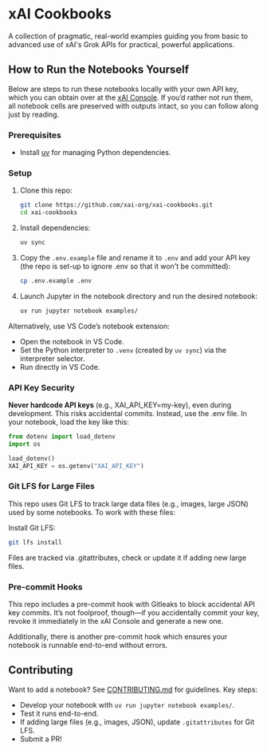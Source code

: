 # xAI Cookbooks

A collection of pragmatic, real-world examples guiding you from basic to advanced use of xAI's Grok APIs for practical, powerful applications.

## How to Run the Notebooks Yourself

Below are steps to run these notebooks locally with your own API key, which you can obtain over at the [xAI Console](https://console.x.ai). If you’d rather not run them, all notebook cells are preserved with outputs intact, so you can follow along just by reading.

### Prerequisites
- Install [uv](https://github.com/astral-sh/uv) for managing Python dependencies.

### Setup
1. Clone this repo:
   ```bash
   git clone https://github.com/xai-org/xai-cookbooks.git
   cd xai-cookbooks

2. Install dependencies:
   ```bash
   uv sync

3. Copy the  `.env.example` file and rename it to `.env` and add your API key (the repo is set-up to ignore .env so that it won't be committed):
   ```bash
   cp .env.example .env

4. Launch Jupyter in the notebook directory and run the desired notebook:
    ```bash
    uv run jupyter notebook examples/
   
Alternatively, use VS Code’s notebook extension:
- Open the notebook in VS Code.
- Set the Python interpreter to `.venv` (created by `uv sync`) via the interpreter selector.
- Run directly in VS Code.

### API Key Security

**Never hardcode API keys** (e.g., XAI_API_KEY=my-key), even during development. This risks accidental commits. Instead, use the .env file. In your notebook, load the key like this:

```python
from dotenv import load_dotenv
import os

load_dotenv()
XAI_API_KEY = os.getenv("XAI_API_KEY")
```

### Git LFS for Large Files
This repo uses Git LFS to track large data files (e.g., images, large JSON) used by some notebooks. To work with these files:

Install Git LFS: 
```bash 
git lfs install
```

Files are tracked via .gitattributes, check or update it if adding new large files.

### Pre-commit Hooks
This repo includes a pre-commit hook with Gitleaks to block accidental API key commits. It’s not foolproof, though—if you accidentally commit your key, revoke it immediately in the xAI Console and generate a new one.

Additionally, there is another pre-commit hook which ensures your notebook is runnable end-to-end without errors.

## Contributing
Want to add a notebook? See [CONTRIBUTING.md](CONTRIBUTING.md) for guidelines. Key steps:
- Develop your notebook with `uv run jupyter notebook examples/`.
- Test it runs end-to-end.
- If adding large files (e.g., images, JSON), update `.gitattributes` for Git LFS.
- Submit a PR!